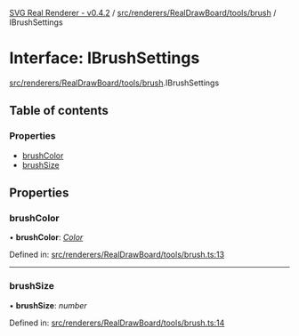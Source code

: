 [SVG Real Renderer - v0.4.2](../docs.md) / [src/renderers/RealDrawBoard/tools/brush](../modules/src_renderers_realdrawboard_tools_brush.md) / IBrushSettings

# Interface: IBrushSettings

[src/renderers/RealDrawBoard/tools/brush](../modules/src_renderers_realdrawboard_tools_brush.md).IBrushSettings

## Table of contents

### Properties

- [brushColor](src_renderers_realdrawboard_tools_brush.ibrushsettings.md#brushcolor)
- [brushSize](src_renderers_realdrawboard_tools_brush.ibrushsettings.md#brushsize)

## Properties

### brushColor

• **brushColor**: [*Color*](../modules/src_types_realrenderertypes.md#color)

Defined in: [src/renderers/RealDrawBoard/tools/brush.ts:13](https://github.com/HarshKhandeparkar/svg-real-renderer/blob/2797013/src/renderers/RealDrawBoard/tools/brush.ts#L13)

___

### brushSize

• **brushSize**: *number*

Defined in: [src/renderers/RealDrawBoard/tools/brush.ts:14](https://github.com/HarshKhandeparkar/svg-real-renderer/blob/2797013/src/renderers/RealDrawBoard/tools/brush.ts#L14)
